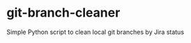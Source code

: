 git-branch-cleaner
==================

Simple Python script to clean local git branches by Jira status
